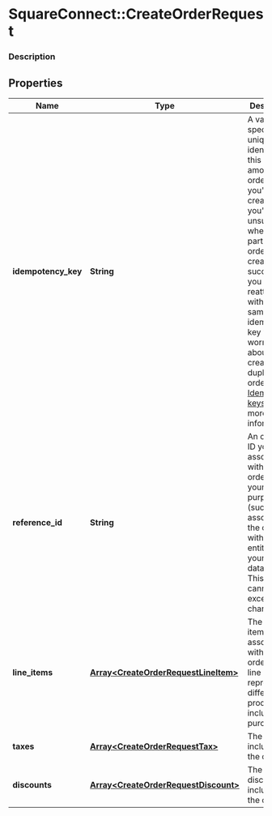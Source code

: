 # SquareConnect::CreateOrderRequest

### Description



## Properties
Name | Type | Description | Notes
------------ | ------------- | ------------- | -------------
**idempotency_key** | **String** | A value you specify that uniquely identifies this order among orders you&#39;ve created.  If you&#39;re unsure whether a particular order was created successfully, you can reattempt it with the same idempotency key without worrying about creating duplicate orders.  See [Idempotency keys](#idempotencykeys) for more information. | [optional] 
**reference_id** | **String** | An optional ID you can associate with the order for your own purposes (such as to associate the order with an entity ID in your own database).  This value cannot exceed 40 characters. | [optional] 
**line_items** | [**Array&lt;CreateOrderRequestLineItem&gt;**](CreateOrderRequestLineItem.md) | The line items to associate with this order.  Each line item represents a different product to include in a purchase. | 
**taxes** | [**Array&lt;CreateOrderRequestTax&gt;**](CreateOrderRequestTax.md) | The taxes to include on the order. | [optional] 
**discounts** | [**Array&lt;CreateOrderRequestDiscount&gt;**](CreateOrderRequestDiscount.md) | The discounts to include on the order. | [optional] 


